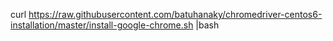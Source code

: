curl https://raw.githubusercontent.com/batuhanaky/chromedriver-centos6-installation/master/install-google-chrome.sh |bash

